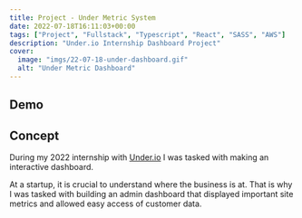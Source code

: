 ```yaml
---
title: Project - Under Metric System
date: 2022-07-18T16:11:03+00:00
tags: ["Project", "Fullstack", "Typescript", "React", "SASS", "AWS"]
description: "Under.io Internship Dashboard Project"
cover:
  image: "imgs/22-07-18-under-dashboard.gif"
  alt: "Under Metric Dashboard"
---
```


## Demo

## Concept

During my 2022 internship with [Under.io](https://under.io) I was tasked with making an interactive dashboard.

At a startup, it is crucial to understand where the business is at. That is why I was tasked with building an admin dashboard that displayed important site metrics and allowed easy access of customer data.
